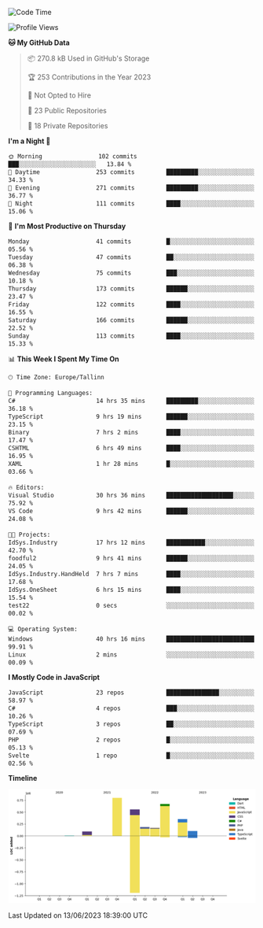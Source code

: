 <!--START_SECTION:waka-->
![Code Time](http://img.shields.io/badge/Code%20Time-202%20hrs%2040%20mins-blue)

![Profile Views](http://img.shields.io/badge/Profile%20Views-0-blue)

**🐱 My GitHub Data** 

> 📦 270.8 kB Used in GitHub's Storage 
 > 
> 🏆 253 Contributions in the Year 2023
 > 
> 🚫 Not Opted to Hire
 > 
> 📜 23 Public Repositories 
 > 
> 🔑 18 Private Repositories 
 > 
**I'm a Night 🦉** 

```text
🌞 Morning                102 commits         ███░░░░░░░░░░░░░░░░░░░░░░   13.84 % 
🌆 Daytime                253 commits         █████████░░░░░░░░░░░░░░░░   34.33 % 
🌃 Evening                271 commits         █████████░░░░░░░░░░░░░░░░   36.77 % 
🌙 Night                  111 commits         ████░░░░░░░░░░░░░░░░░░░░░   15.06 % 
```
📅 **I'm Most Productive on Thursday** 

```text
Monday                   41 commits          █░░░░░░░░░░░░░░░░░░░░░░░░   05.56 % 
Tuesday                  47 commits          ██░░░░░░░░░░░░░░░░░░░░░░░   06.38 % 
Wednesday                75 commits          ███░░░░░░░░░░░░░░░░░░░░░░   10.18 % 
Thursday                 173 commits         ██████░░░░░░░░░░░░░░░░░░░   23.47 % 
Friday                   122 commits         ████░░░░░░░░░░░░░░░░░░░░░   16.55 % 
Saturday                 166 commits         ██████░░░░░░░░░░░░░░░░░░░   22.52 % 
Sunday                   113 commits         ████░░░░░░░░░░░░░░░░░░░░░   15.33 % 
```


📊 **This Week I Spent My Time On** 

```text
🕑︎ Time Zone: Europe/Tallinn

💬 Programming Languages: 
C#                       14 hrs 35 mins      █████████░░░░░░░░░░░░░░░░   36.18 % 
TypeScript               9 hrs 19 mins       ██████░░░░░░░░░░░░░░░░░░░   23.15 % 
Binary                   7 hrs 2 mins        ████░░░░░░░░░░░░░░░░░░░░░   17.47 % 
CSHTML                   6 hrs 49 mins       ████░░░░░░░░░░░░░░░░░░░░░   16.95 % 
XAML                     1 hr 28 mins        █░░░░░░░░░░░░░░░░░░░░░░░░   03.66 % 

🔥 Editors: 
Visual Studio            30 hrs 36 mins      ███████████████████░░░░░░   75.92 % 
VS Code                  9 hrs 42 mins       ██████░░░░░░░░░░░░░░░░░░░   24.08 % 

🐱‍💻 Projects: 
IdSys.Industry           17 hrs 12 mins      ███████████░░░░░░░░░░░░░░   42.70 % 
foodful2                 9 hrs 41 mins       ██████░░░░░░░░░░░░░░░░░░░   24.05 % 
IdSys.Industry.HandHeld  7 hrs 7 mins        ████░░░░░░░░░░░░░░░░░░░░░   17.68 % 
IdSys.OneSheet           6 hrs 15 mins       ████░░░░░░░░░░░░░░░░░░░░░   15.54 % 
test22                   0 secs              ░░░░░░░░░░░░░░░░░░░░░░░░░   00.02 % 

💻 Operating System: 
Windows                  40 hrs 16 mins      █████████████████████████   99.91 % 
Linux                    2 mins              ░░░░░░░░░░░░░░░░░░░░░░░░░   00.09 % 
```

**I Mostly Code in JavaScript** 

```text
JavaScript               23 repos            ███████████████░░░░░░░░░░   58.97 % 
C#                       4 repos             ███░░░░░░░░░░░░░░░░░░░░░░   10.26 % 
TypeScript               3 repos             ██░░░░░░░░░░░░░░░░░░░░░░░   07.69 % 
PHP                      2 repos             █░░░░░░░░░░░░░░░░░░░░░░░░   05.13 % 
Svelte                   1 repo              █░░░░░░░░░░░░░░░░░░░░░░░░   02.56 % 
```



**Timeline**

![Lines of Code chart](https://raw.githubusercontent.com/Piilu/Piilu/main/assets/bar_graph.png)


 Last Updated on 13/06/2023 18:39:00 UTC
<!--END_SECTION:waka-->